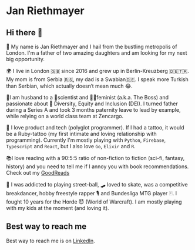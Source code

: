 # Jan Riethmayer

## Hi there 👋

🤖 My name is Jan Riethmayer and I hail from the bustling metropolis of London. I'm a father of two amazing daughters and am looking for my next big opportunity.

🌍 I live in London 🇬🇧 since 2016 and grew up in Berlin-Kreuzberg 🇩🇪🇹🇷. My mom is from Serbia 🇷🇸, my dad is a Swabian🇩🇪. I speak more Turkish than Serbian, which actually doesn‘t mean much 😂.

💍I am husband to a 🔬scientist and 🏋️‍♀️feminist (a.k.a. The Boss) and passionate about 🌈 Diversity, Equity and Inclusion (DEI). I turned father during a Series A and took 3 months paternity leave to lead by example, while relying on a world class team at Zencargo.

💾 I love product and tech (polyglot programmer).
If I had a tattoo, it would be a Ruby-tattoo (my first intimate and loving relationship with programming).
Currently I'm mostly playing with `Python`, `Firebase`, `Typescript`  and `React`, but I also love `Go`, `Elixir` and `R`.

📚I love reading with a 90:5:5 ratio of non-fiction to fiction (sci-fi, fantasy, history) and you need to tell me if I annoy you with book recommendations. Check out my [GoodReads](https://www.goodreads.com/user/show/72601141-jan-riethmayer)

🏀 I was addicted to playing street-ball, 🛹 loved to skate, was a competitive breakdancer, hobby freestyle rapper 🎙 and Bundesliga MTG player 🃟. I fought 10 years for the Horde 😈 (World of Warcraft). I am mostly playing with my kids at the moment (and loving it).

## Best way to reach me

Best way to reach me is on [LinkedIn](https://linkedin.com/in/riethmayer).
